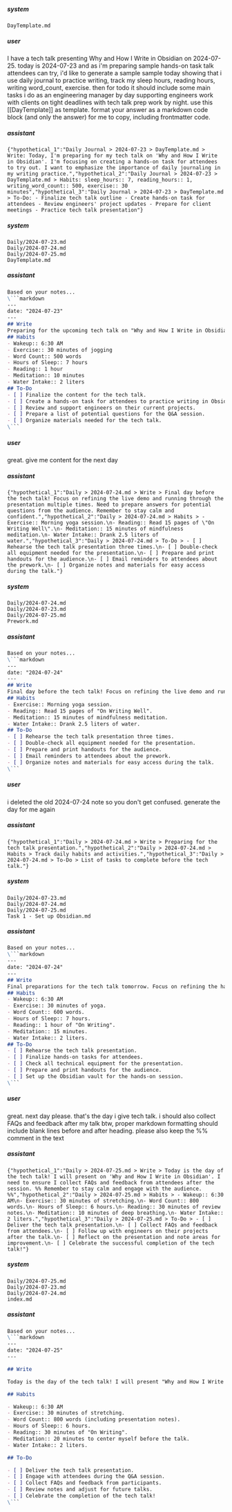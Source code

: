 ##### system
```sc-context
DayTemplate.md
```

##### user
I have a tech talk presenting Why and How I Write in Obsidian on 2024-07-25. today is 2024-07-23 and as i'm preparing sample hands-on task talk attendees can try, i'd like to generate a sample sample today showing that i use daily journal to practice writing, track my sleep hours, reading hours, writing word_count, exercise. then for todo it should include some main tasks i do as an engineering manager by day supporting engineers work with clients on tight deadlines with tech talk prep work by night. use this [[DayTemplate]] as template.
format your answer as a markdown code block (and only the answer) for me to copy, including frontmatter code.

##### assistant
```lookup
{"hypothetical_1":"Daily Journal > 2024-07-23 > DayTemplate.md > Write: Today, I'm preparing for my tech talk on 'Why and How I Write in Obsidian'. I'm focusing on creating a hands-on task for attendees to try out. I want to emphasize the importance of daily journaling in my writing practice.","hypothetical_2":"Daily Journal > 2024-07-23 > DayTemplate.md > Habits: sleep_hours:: 7, reading_hours:: 1, writing_word_count:: 500, exercise:: 30 minutes","hypothetical_3":"Daily Journal > 2024-07-23 > DayTemplate.md > To-Do: - Finalize tech talk outline - Create hands-on task for attendees - Review engineers' project updates - Prepare for client meetings - Practice tech talk presentation"}
```

##### system
```sc-context
Daily/2024-07-23.md
Daily/2024-07-24.md
Daily/2024-07-25.md
DayTemplate.md
```

##### assistant
```md
Based on your notes...
\```markdown
---
date: "2024-07-23"
---
## Write
Preparing for the upcoming tech talk on "Why and How I Write in Obsidian". I want to showcase how I use my daily journal to practice writing and track various aspects of my life.
## Habits
- Wakeup:: 6:30 AM
- Exercise:: 30 minutes of jogging
- Word Count:: 500 words
- Hours of Sleep:: 7 hours
- Reading:: 1 hour
- Meditation:: 10 minutes
- Water Intake:: 2 liters
## To-Do
- [ ] Finalize the content for the tech talk.
- [ ] Create a hands-on task for attendees to practice writing in Obsidian.
- [ ] Review and support engineers on their current projects.
- [ ] Prepare a list of potential questions for the Q&A session.
- [ ] Organize materials needed for the tech talk.
\```
```

##### user
great. give me content for the next day

##### assistant
```lookup
{"hypothetical_1":"Daily > 2024-07-24.md > Write > Final day before the tech talk! Focus on refining the live demo and running through the presentation multiple times. Need to prepare answers for potential questions from the audience. Remember to stay calm and confident.","hypothetical_2":"Daily > 2024-07-24.md > Habits > - Exercise:: Morning yoga session.\n- Reading:: Read 15 pages of \"On Writing Well\".\n- Meditation:: 15 minutes of mindfulness meditation.\n- Water Intake:: Drank 2.5 liters of water.","hypothetical_3":"Daily > 2024-07-24.md > To-Do > - [ ] Rehearse the tech talk presentation three times.\n- [ ] Double-check all equipment needed for the presentation.\n- [ ] Prepare and print handouts for the audience.\n- [ ] Email reminders to attendees about the prework.\n- [ ] Organize notes and materials for easy access during the talk."}
```

##### system
```sc-context
Daily/2024-07-24.md
Daily/2024-07-23.md
Daily/2024-07-25.md
Prework.md
```

##### assistant
```md
Based on your notes...
\```markdown
---
date: "2024-07-24"
---
## Write
Final day before the tech talk! Focus on refining the live demo and running through the presentation multiple times. Need to prepare answers for potential questions from the audience. Remember to stay calm and confident.
## Habits
- Exercise:: Morning yoga session.
- Reading:: Read 15 pages of "On Writing Well".
- Meditation:: 15 minutes of mindfulness meditation.
- Water Intake:: Drank 2.5 liters of water.
## To-Do
- [ ] Rehearse the tech talk presentation three times.
- [ ] Double-check all equipment needed for the presentation.
- [ ] Prepare and print handouts for the audience.
- [ ] Email reminders to attendees about the prework.
- [ ] Organize notes and materials for easy access during the talk.
\```
```

##### user
i deleted the old 2024-07-24 note so you don't get confused. generate the day for me again

##### assistant
```lookup
{"hypothetical_1":"Daily > 2024-07-24.md > Write > Preparing for the tech talk presentation.","hypothetical_2":"Daily > 2024-07-24.md > Habits > Track daily habits and activities.","hypothetical_3":"Daily > 2024-07-24.md > To-Do > List of tasks to complete before the tech talk."}
```

##### system
```sc-context
Daily/2024-07-23.md
Daily/2024-07-24.md
Daily/2024-07-25.md
Task 1 - Set up Obsidian.md
```

##### assistant
```md
Based on your notes...
\```markdown
---
date: "2024-07-24"
---
## Write
Final preparations for the tech talk tomorrow. Focus on refining the hands-on tasks and ensuring everything is ready for the audience. Review the flow of the presentation and practice the key points.
## Habits
- Wakeup:: 6:30 AM
- Exercise:: 30 minutes of yoga.
- Word Count:: 600 words.
- Hours of Sleep:: 7 hours.
- Reading:: 1 hour of "On Writing".
- Meditation:: 15 minutes.
- Water Intake:: 2 liters.
## To-Do
- [ ] Rehearse the tech talk presentation.
- [ ] Finalize hands-on tasks for attendees.
- [ ] Check all technical equipment for the presentation.
- [ ] Prepare and print handouts for the audience.
- [ ] Set up the Obsidian vault for the hands-on session.
\```
```

##### user
great. next day please. that's the day i give tech talk. i should also collect FAQs and feedback after my talk
btw, proper markdown formatting should include blank lines before and after heading. please also keep the %% comment in the text

##### assistant
```lookup
{"hypothetical_1":"Daily > 2024-07-25.md > Write > Today is the day of the tech talk! I will present on 'Why and How I Write in Obsidian'. I need to ensure I collect FAQs and feedback from attendees after the session. %% Remember to stay calm and engage with the audience. %%","hypothetical_2":"Daily > 2024-07-25.md > Habits > - Wakeup:: 6:30 AM\n- Exercise:: 30 minutes of stretching.\n- Word Count:: 800 words.\n- Hours of Sleep:: 6 hours.\n- Reading:: 30 minutes of review notes.\n- Meditation:: 10 minutes of deep breathing.\n- Water Intake:: 2 liters.","hypothetical_3":"Daily > 2024-07-25.md > To-Do > - [ ] Deliver the tech talk presentation.\n- [ ] Collect FAQs and feedback from attendees.\n- [ ] Follow up with engineers on their projects after the talk.\n- [ ] Reflect on the presentation and note areas for improvement.\n- [ ] Celebrate the successful completion of the tech talk!"}
```

##### system
```sc-context
Daily/2024-07-25.md
Daily/2024-07-23.md
Daily/2024-07-24.md
index.md
```

##### assistant
```md
Based on your notes...
\```markdown
---
date: "2024-07-25"
---

## Write

Today is the day of the tech talk! I will present "Why and How I Write in Obsidian". %% Remember to stay calm and engage with the audience. %% After the talk, I will collect FAQs and feedback to improve future sessions.

## Habits

- Wakeup:: 6:30 AM
- Exercise:: 30 minutes of stretching.
- Word Count:: 800 words (including presentation notes).
- Hours of Sleep:: 6 hours.
- Reading:: 30 minutes of "On Writing".
- Meditation:: 20 minutes to center myself before the talk.
- Water Intake:: 2 liters.

## To-Do

- [ ] Deliver the tech talk presentation.
- [ ] Engage with attendees during the Q&A session.
- [ ] Collect FAQs and feedback from participants.
- [ ] Review notes and adjust for future talks.
- [ ] Celebrate the completion of the tech talk!
\```
```